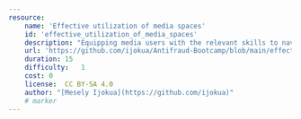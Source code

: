 ```yaml
---
resource:
    name: 'Effective utilization of media spaces'
    id: 'effective_utilization_of_media_spaces'  
    description: "Equipping media users with the relevant skills to navigate this spaces effectively and respectfully is a priority."
    url: 'https://github.com/ijokua/Antifraud-Bootcamp/blob/main/effective-utilization-of-media-spaces.md'
    duration: 15    
    difficulty:   1 
    cost: 0   
    license:  CC BY-SA 4.0
    author: "[Mesely Ijokua](https://github.com/ijokua)"
    # marker
---
```

